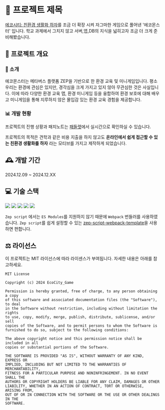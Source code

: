 # 🌱 프로젝트 제목
[에코시티: 친환경 생활화 하자](https://github.com/gclogs/zep-eco-city)를 조금 더 확장 시켜 자그마한 게임으로 풀어낸 '에코몬스터' 입니다.
학교 과제에서 그치지 않고 서버,앱,DB의 지식을 넓히고자 조금 더 크게 준비해봤습니다.

## 📝 프로젝트 개요

### 🎯 소개
에코몬스터는 메타버스 플랫폼 ZEP을 기반으로 한 환경 교육 및 미니게임입니다.
평소 우리는 환경에 관심은 있지만, 경각심을 크게 가지고 있지 않아 무관심한 것은 사실입니다.
이에 따라 다양한 환경 교육 맵, 환경 미니게임 등을 융합하여 환경 보호에 대해 배우고 미니게임을 통해 지루하지 않은 몰입감 있는 환경 교육 경험을 제공합니다.

### 📊 개발 현황
프로젝트의 진행 상황과 패치노트는 [패들렛](https://padlet.com/gchrist2809/padlet-xau7zsjr368ihq31)에서 실시간으로 확인하실 수 있습니다.

프로젝트의 목적은 견학과 같은 비용 지출을 하지 않고도 **온라인에서 쉽게 접근할 수 있는 친환경 생활화를 하자** 라는 모티브를 가지고 제작하게 되었습니다.

## 🕰️ 개발 기간
2024.12.09 ~ 2024.12.XX

## 💻 기술 스택
<img src="https://img.shields.io/badge/Visual Studio Code-007ACC?style=flat-square&logo=visual-studio-code&logoColor=white"/>
<img src="https://img.shields.io/badge/Typescript-3178C6?style=flat-square&logo=typescript&logoColor=white&"/>
<img src="https://img.shields.io/badge/Webpack-8DD6F9?style=flat-square&logo=webpack&logoColor=gray"/>
<img src="https://img.shields.io/badge/Node.js-339933?style=flat-square&&logo=Node.js&logoColor=white">
<img src="https://img.shields.io/badge/MongoDB-47A248?style=flat-square&&logo=MongoDB&logoColor=white">

`Zep script` 에서는 `ES Modules`를 지원하지 않기 때문에 `Webpack` 번들러를 사용하였습니다.
`Zep script`를 쉽게 설정할 수 있는 [zep-script-webpack-template](https://github.com/scm1400/zep-script-webpack-template)을 사용하면 편합니다.

## ⚖️ 라이선스
이 프로젝트는 MIT 라이선스에 따라 라이센스가 부여됩니다. 자세한 내용은 아래를 참고하세요.

```
MIT License

Copyright (c) 2024 EcoCity_Game

Permission is hereby granted, free of charge, to any person obtaining a copy
of this software and associated documentation files (the "Software"), to deal
in the Software without restriction, including without limitation the rights
to use, copy, modify, merge, publish, distribute, sublicense, and/or sell
copies of the Software, and to permit persons to whom the Software is
furnished to do so, subject to the following conditions:

The above copyright notice and this permission notice shall be included in all
copies or substantial portions of the Software.

THE SOFTWARE IS PROVIDED "AS IS", WITHOUT WARRANTY OF ANY KIND, EXPRESS OR
IMPLIED, INCLUDING BUT NOT LIMITED TO THE WARRANTIES OF MERCHANTABILITY,
FITNESS FOR A PARTICULAR PURPOSE AND NONINFRINGEMENT. IN NO EVENT SHALL THE
AUTHORS OR COPYRIGHT HOLDERS BE LIABLE FOR ANY CLAIM, DAMAGES OR OTHER
LIABILITY, WHETHER IN AN ACTION OF CONTRACT, TORT OR OTHERWISE, ARISING FROM,
OUT OF OR IN CONNECTION WITH THE SOFTWARE OR THE USE OR OTHER DEALINGS IN THE
SOFTWARE.
